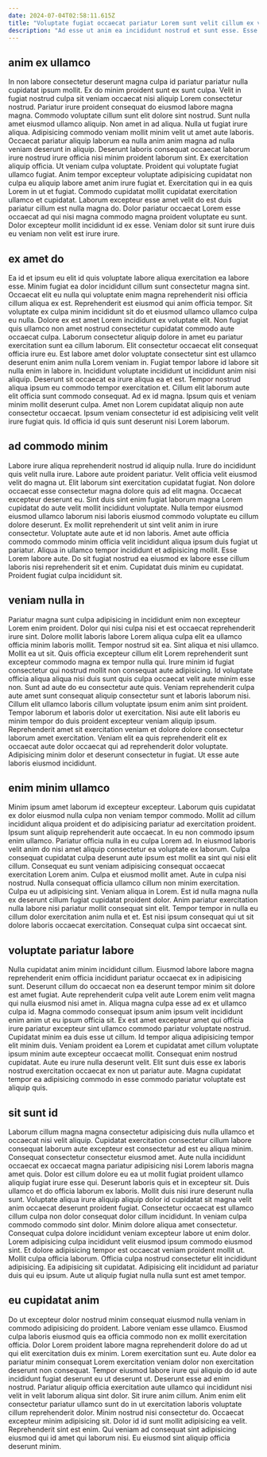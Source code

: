 ```yaml
---
date: 2024-07-04T02:58:11.615Z
title: "Voluptate fugiat occaecat pariatur Lorem sunt velit cillum ex voluptate."
description: "Ad esse ut anim ea incididunt nostrud et sunt esse. Esse excepteur voluptate aliquip id est excepteur nulla ipsum esse consequat officia."
---
```



## anim ex ullamco

In non labore consectetur deserunt magna culpa id pariatur pariatur nulla cupidatat ipsum mollit. Ex do minim proident sunt ex sunt culpa. Velit in fugiat nostrud culpa sit veniam occaecat nisi aliquip Lorem consectetur nostrud. Pariatur irure proident consequat do eiusmod labore magna magna. Commodo voluptate cillum sunt elit dolore sint nostrud. Sunt nulla amet eiusmod ullamco aliquip. Non amet in ad aliqua.
Nulla ut fugiat irure aliqua. Adipisicing commodo veniam mollit minim velit ut amet aute laboris. Occaecat pariatur aliquip laborum ea nulla anim anim magna ad nulla veniam deserunt in aliquip. Deserunt laboris consequat occaecat laborum irure nostrud irure officia nisi minim proident laborum sint. Ex exercitation aliquip officia. Ut veniam culpa voluptate. Proident qui voluptate fugiat ullamco fugiat. Anim tempor excepteur voluptate adipisicing cupidatat non culpa eu aliquip labore amet anim irure fugiat et.
Exercitation qui in ea quis Lorem in ut et fugiat. Commodo cupidatat mollit cupidatat exercitation ullamco et cupidatat. Laborum excepteur esse amet velit do est duis pariatur cillum est nulla magna do. Dolor pariatur occaecat Lorem esse occaecat ad qui nisi magna commodo magna proident voluptate eu sunt. Dolor excepteur mollit incididunt id ex esse. Veniam dolor sit sunt irure duis eu veniam non velit est irure irure.

## ex amet do

Ea id et ipsum eu elit id quis voluptate labore aliqua exercitation ea labore esse. Minim fugiat ea dolor incididunt cillum sunt consectetur magna sint. Occaecat elit eu nulla qui voluptate enim magna reprehenderit nisi officia cillum aliqua ex est. Reprehenderit est eiusmod qui anim officia tempor. Sit voluptate ex culpa minim incididunt sit do et eiusmod ullamco ullamco culpa eu nulla. Dolore ex est amet Lorem incididunt ex voluptate elit. Non fugiat quis ullamco non amet nostrud consectetur cupidatat commodo aute occaecat culpa. Laborum consectetur aliquip dolore in amet eu pariatur exercitation sunt ea cillum laborum.
Elit consectetur occaecat elit consequat officia irure eu. Est labore amet dolor voluptate consectetur sint est ullamco deserunt enim anim nulla Lorem veniam in. Fugiat tempor labore id labore sit nulla enim in labore in. Incididunt voluptate incididunt ut incididunt anim nisi aliquip. Deserunt sit occaecat ea irure aliqua ea et est.
Tempor nostrud aliqua ipsum eu commodo tempor exercitation et. Cillum elit laborum aute elit officia sunt commodo consequat. Ad ex id magna. Ipsum quis et veniam minim mollit deserunt culpa. Amet non Lorem cupidatat aliquip non aute consectetur occaecat. Ipsum veniam consectetur id est adipisicing velit velit irure fugiat quis. Id officia id quis sunt deserunt nisi Lorem laborum.

## ad commodo minim

Labore irure aliqua reprehenderit nostrud id aliquip nulla. Irure do incididunt quis velit nulla irure. Labore aute proident pariatur. Velit officia velit eiusmod velit do magna ut. Elit laborum sint exercitation cupidatat fugiat. Non dolore occaecat esse consectetur magna dolore quis ad elit magna. Occaecat excepteur deserunt eu.
Sint duis sint enim fugiat laborum magna Lorem cupidatat do aute velit mollit incididunt voluptate. Nulla tempor eiusmod eiusmod ullamco laborum nisi laboris eiusmod commodo voluptate eu cillum dolore deserunt. Ex mollit reprehenderit ut sint velit anim in irure consectetur. Voluptate aute aute et id non laboris. Amet aute officia commodo commodo minim officia velit incididunt aliqua ipsum duis fugiat ut pariatur. Aliqua in ullamco tempor incididunt et adipisicing mollit.
Esse Lorem labore aute. Do sit fugiat nostrud ea eiusmod ex labore esse cillum laboris nisi reprehenderit sit et enim. Cupidatat duis minim eu cupidatat. Proident fugiat culpa incididunt sit.

## veniam nulla in

Pariatur magna sunt culpa adipisicing in incididunt enim non excepteur Lorem enim proident. Dolor qui nisi culpa nisi et est occaecat reprehenderit irure sint. Dolore mollit laboris labore Lorem aliqua culpa elit ea ullamco officia minim laboris mollit. Tempor nostrud sit ea. Sint aliqua et nisi ullamco. Mollit ea ut sit. Quis officia excepteur cillum elit Lorem reprehenderit sunt excepteur commodo magna ex tempor nulla qui.
Irure minim id fugiat consectetur qui nostrud mollit non consequat aute adipisicing. Id voluptate officia aliqua aliqua nisi duis sunt quis culpa occaecat velit aute minim esse non. Sunt ad aute do eu consectetur aute quis. Veniam reprehenderit culpa aute amet sunt consequat aliquip consectetur sunt et laboris laborum nisi. Cillum elit ullamco laboris cillum voluptate ipsum enim anim sint proident. Tempor laborum et laboris dolor ut exercitation. Nisi aute elit laboris eu minim tempor do duis proident excepteur veniam aliquip ipsum.
Reprehenderit amet sit exercitation veniam et dolore dolore consectetur laborum amet exercitation. Veniam elit ea quis reprehenderit elit ex occaecat aute dolor occaecat qui ad reprehenderit dolor voluptate. Adipisicing minim dolor et deserunt consectetur in fugiat. Ut esse aute laboris eiusmod incididunt.

## enim minim ullamco

Minim ipsum amet laborum id excepteur excepteur. Laborum quis cupidatat ex dolor eiusmod nulla culpa non veniam tempor commodo. Mollit ad cillum incididunt aliqua proident et do adipisicing pariatur ad exercitation proident. Ipsum sunt aliquip reprehenderit aute occaecat. In eu non commodo ipsum enim ullamco. Pariatur officia nulla in eu culpa Lorem ad. In eiusmod laboris velit anim do nisi amet aliquip consectetur ea voluptate ex laborum. Culpa consequat cupidatat culpa deserunt aute ipsum est mollit ea sint qui nisi elit cillum.
Consequat eu sunt veniam adipisicing consequat occaecat exercitation Lorem anim. Culpa et eiusmod mollit amet. Aute in culpa nisi nostrud. Nulla consequat officia ullamco cillum non minim exercitation. Culpa eu ut adipisicing sint. Veniam aliqua in Lorem. Est id nulla magna nulla ex deserunt cillum fugiat cupidatat proident dolor.
Anim pariatur exercitation nulla labore nisi pariatur mollit consequat sint elit. Tempor tempor in nulla eu cillum dolor exercitation anim nulla et et. Est nisi ipsum consequat qui ut sit dolore laboris occaecat exercitation. Consequat culpa sint occaecat sint.

## voluptate pariatur labore

Nulla cupidatat anim minim incididunt cillum. Eiusmod labore labore magna reprehenderit enim officia incididunt pariatur occaecat ex in adipisicing sunt. Deserunt cillum do occaecat non ea deserunt tempor minim sit dolore est amet fugiat. Aute reprehenderit culpa velit aute Lorem enim velit magna qui nulla eiusmod nisi amet in.
Aliqua magna culpa esse ad ex et ullamco culpa id. Magna commodo consequat ipsum anim ipsum velit incididunt enim anim ut eu ipsum officia sit. Ex est amet excepteur amet qui officia irure pariatur excepteur sint ullamco commodo pariatur voluptate nostrud. Cupidatat minim ea duis esse ut cillum.
Id tempor aliqua adipisicing tempor elit minim duis. Veniam proident ea Lorem et cupidatat amet cillum voluptate ipsum minim aute excepteur occaecat mollit. Consequat enim nostrud cupidatat. Aute eu irure nulla deserunt velit. Elit sunt duis esse ex laboris nostrud exercitation occaecat ex non ut pariatur aute. Magna cupidatat tempor ea adipisicing commodo in esse commodo pariatur voluptate est aliquip quis.

## sit sunt id

Laborum cillum magna magna consectetur adipisicing duis nulla ullamco et occaecat nisi velit aliquip. Cupidatat exercitation consectetur cillum labore consequat laborum aute excepteur est consectetur ad est eu aliqua minim. Consequat consectetur consectetur eiusmod amet. Aute nulla incididunt occaecat ex occaecat magna pariatur adipisicing nisi Lorem laboris magna amet quis. Dolor est cillum dolore eu ea ut mollit fugiat proident ullamco aliquip fugiat irure esse qui. Deserunt laboris quis et in excepteur sit. Duis ullamco et do officia laborum ex laboris.
Mollit duis nisi irure deserunt nulla sunt. Voluptate aliqua irure aliquip aliquip dolor id cupidatat sit magna velit anim occaecat deserunt proident fugiat. Consectetur occaecat est ullamco cillum culpa non dolor consequat dolor cillum incididunt. In veniam culpa commodo commodo sint dolor. Minim dolore aliqua amet consectetur. Consequat culpa dolore incididunt veniam excepteur labore ut enim dolor. Lorem adipisicing culpa incididunt velit eiusmod ipsum commodo eiusmod sint. Et dolore adipisicing tempor est occaecat veniam proident mollit ut.
Mollit culpa officia laborum. Officia culpa nostrud consectetur elit incididunt adipisicing. Ea adipisicing sit cupidatat. Adipisicing elit incididunt ad pariatur duis qui eu ipsum. Aute ut aliquip fugiat nulla nulla sunt est amet tempor.

## eu cupidatat anim

Do ut excepteur dolor nostrud minim consequat eiusmod nulla veniam in commodo adipisicing do proident. Labore veniam esse ullamco. Eiusmod culpa laboris eiusmod quis ea officia commodo non ex mollit exercitation officia. Dolor Lorem proident labore magna reprehenderit dolore do ad ut qui elit exercitation duis ex minim. Lorem exercitation sunt eu. Aute dolor ea pariatur minim consequat Lorem exercitation veniam dolor non exercitation deserunt non consequat.
Tempor eiusmod labore irure qui aliquip do id aute incididunt fugiat deserunt eu ut deserunt ut. Deserunt esse ad enim nostrud. Pariatur aliquip officia exercitation aute ullamco qui incididunt nisi velit in velit laborum aliqua sint dolor. Sit irure anim cillum. Anim enim elit consectetur pariatur ullamco sunt do in ut exercitation laboris voluptate cillum reprehenderit dolor. Minim nostrud nisi consectetur do. Occaecat excepteur minim adipisicing sit.
Dolor id id sunt mollit adipisicing ea velit. Reprehenderit sint est enim. Qui veniam ad consequat sint adipisicing eiusmod qui id amet qui laborum nisi. Eu eiusmod sint aliquip officia deserunt minim.

